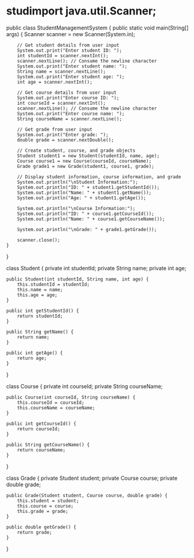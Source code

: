 # studimport java.util.Scanner;

public class StudentManagementSystem {
    public static void main(String[] args) {
        Scanner scanner = new Scanner(System.in);

        // Get student details from user input
        System.out.print("Enter student ID: ");
        int studentId = scanner.nextInt();
        scanner.nextLine(); // Consume the newline character
        System.out.print("Enter student name: ");
        String name = scanner.nextLine();
        System.out.print("Enter student age: ");
        int age = scanner.nextInt();

        // Get course details from user input
        System.out.print("Enter course ID: ");
        int courseId = scanner.nextInt();
        scanner.nextLine(); // Consume the newline character
        System.out.print("Enter course name: ");
        String courseName = scanner.nextLine();

        // Get grade from user input
        System.out.print("Enter grade: ");
        double grade = scanner.nextDouble();

        // Create student, course, and grade objects
        Student student1 = new Student(studentId, name, age);
        Course course1 = new Course(courseId, courseName);
        Grade grade1 = new Grade(student1, course1, grade);

        // Display student information, course information, and grade
        System.out.println("\nStudent Information:");
        System.out.println("ID: " + student1.getStudentId());
        System.out.println("Name: " + student1.getName());
        System.out.println("Age: " + student1.getAge());

        System.out.println("\nCourse Information:");
        System.out.println("ID: " + course1.getCourseId());
        System.out.println("Name: " + course1.getCourseName());

        System.out.println("\nGrade: " + grade1.getGrade());

        scanner.close();
    }
}

class Student {
    private int studentId;
    private String name;
    private int age;

    public Student(int studentId, String name, int age) {
        this.studentId = studentId;
        this.name = name;
        this.age = age;
    }

    public int getStudentId() {
        return studentId;
    }

    public String getName() {
        return name;
    }

    public int getAge() {
        return age;
    }
}

class Course {
    private int courseId;
    private String courseName;

    public Course(int courseId, String courseName) {
        this.courseId = courseId;
        this.courseName = courseName;
    }

    public int getCourseId() {
        return courseId;
    }

    public String getCourseName() {
        return courseName;
    }
}

class Grade {
    private Student student;
    private Course course;
    private double grade;

    public Grade(Student student, Course course, double grade) {
        this.student = student;
        this.course = course;
        this.grade = grade;
    }

    public double getGrade() {
        return grade;
    }
}
